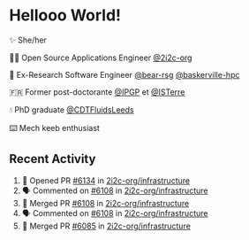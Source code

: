 # Hellooo World!

✨ She/her

👩‍💻 Open Source Applications Engineer [@2i2c-org](https://2i2c.org/)

🐻 Ex-Research Software Engineer [@bear-rsg](https://github.com/bear-rsg) [@baskerville-hpc](https://github.com/baskerville-hpc) 

🇫🇷 Former post-doctorante [@IPGP](https://github.com/IPGP) et [@ISTerre](https://www.isterre.fr/) 

💧 PhD graduate [@CDTFluidsLeeds](https://fluid-dynamics.leeds.ac.uk/) 

⌨️ Mech keeb enthusiast 

## Recent Activity 

<!--START_SECTION:activity-->
1. 💪 Opened PR [#6134](https://github.com/2i2c-org/infrastructure/pull/6134) in [2i2c-org/infrastructure](https://github.com/2i2c-org/infrastructure)
2. 🗣 Commented on [#6108](https://github.com/2i2c-org/infrastructure/pull/6108#issuecomment-2912790367) in [2i2c-org/infrastructure](https://github.com/2i2c-org/infrastructure)
3. 🎉 Merged PR [#6108](https://github.com/2i2c-org/infrastructure/pull/6108) in [2i2c-org/infrastructure](https://github.com/2i2c-org/infrastructure)
4. 🗣 Commented on [#6108](https://github.com/2i2c-org/infrastructure/pull/6108#issuecomment-2912455031) in [2i2c-org/infrastructure](https://github.com/2i2c-org/infrastructure)
5. 🎉 Merged PR [#6085](https://github.com/2i2c-org/infrastructure/pull/6085) in [2i2c-org/infrastructure](https://github.com/2i2c-org/infrastructure)
<!--END_SECTION:activity-->
